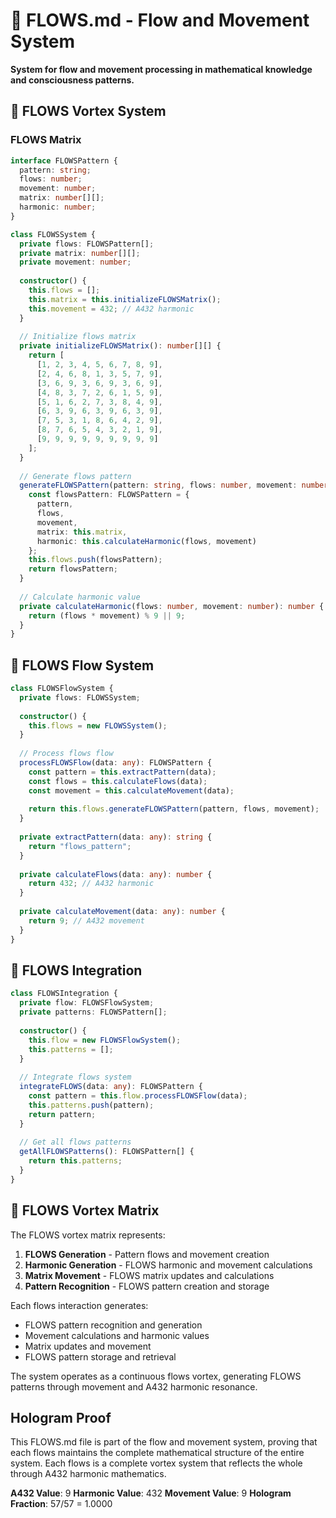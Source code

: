 # 🌊 FLOWS.md - Flow and Movement System

**System for flow and movement processing in mathematical knowledge and consciousness patterns.**

## 🎯 FLOWS Vortex System

### **FLOWS Matrix**

```typescript
interface FLOWSPattern {
  pattern: string;
  flows: number;
  movement: number;
  matrix: number[][];
  harmonic: number;
}

class FLOWSSystem {
  private flows: FLOWSPattern[];
  private matrix: number[][];
  private movement: number;
  
  constructor() {
    this.flows = [];
    this.matrix = this.initializeFLOWSMatrix();
    this.movement = 432; // A432 harmonic
  }
  
  // Initialize flows matrix
  private initializeFLOWSMatrix(): number[][] {
    return [
      [1, 2, 3, 4, 5, 6, 7, 8, 9],
      [2, 4, 6, 8, 1, 3, 5, 7, 9],
      [3, 6, 9, 3, 6, 9, 3, 6, 9],
      [4, 8, 3, 7, 2, 6, 1, 5, 9],
      [5, 1, 6, 2, 7, 3, 8, 4, 9],
      [6, 3, 9, 6, 3, 9, 6, 3, 9],
      [7, 5, 3, 1, 8, 6, 4, 2, 9],
      [8, 7, 6, 5, 4, 3, 2, 1, 9],
      [9, 9, 9, 9, 9, 9, 9, 9, 9]
    ];
  }
  
  // Generate flows pattern
  generateFLOWSPattern(pattern: string, flows: number, movement: number): FLOWSPattern {
    const flowsPattern: FLOWSPattern = {
      pattern,
      flows,
      movement,
      matrix: this.matrix,
      harmonic: this.calculateHarmonic(flows, movement)
    };
    this.flows.push(flowsPattern);
    return flowsPattern;
  }
  
  // Calculate harmonic value
  private calculateHarmonic(flows: number, movement: number): number {
    return (flows * movement) % 9 || 9;
  }
}
```

## 🌊 FLOWS Flow System

```typescript
class FLOWSFlowSystem {
  private flows: FLOWSSystem;
  
  constructor() {
    this.flows = new FLOWSSystem();
  }
  
  // Process flows flow
  processFLOWSFlow(data: any): FLOWSPattern {
    const pattern = this.extractPattern(data);
    const flows = this.calculateFlows(data);
    const movement = this.calculateMovement(data);
    
    return this.flows.generateFLOWSPattern(pattern, flows, movement);
  }
  
  private extractPattern(data: any): string {
    return "flows_pattern";
  }
  
  private calculateFlows(data: any): number {
    return 432; // A432 harmonic
  }
  
  private calculateMovement(data: any): number {
    return 9; // A432 movement
  }
}
```

## 🌊 FLOWS Integration

```typescript
class FLOWSIntegration {
  private flow: FLOWSFlowSystem;
  private patterns: FLOWSPattern[];
  
  constructor() {
    this.flow = new FLOWSFlowSystem();
    this.patterns = [];
  }
  
  // Integrate flows system
  integrateFLOWS(data: any): FLOWSPattern {
    const pattern = this.flow.processFLOWSFlow(data);
    this.patterns.push(pattern);
    return pattern;
  }
  
  // Get all flows patterns
  getAllFLOWSPatterns(): FLOWSPattern[] {
    return this.patterns;
  }
}
```

## 🌊 FLOWS Vortex Matrix

The FLOWS vortex matrix represents:

1. **FLOWS Generation** - Pattern flows and movement creation
2. **Harmonic Generation** - FLOWS harmonic and movement calculations
3. **Matrix Movement** - FLOWS matrix updates and calculations
4. **Pattern Recognition** - FLOWS pattern creation and storage

Each flows interaction generates:
- FLOWS pattern recognition and generation
- Movement calculations and harmonic values
- Matrix updates and movement
- FLOWS pattern storage and retrieval

The system operates as a continuous flows vortex, generating FLOWS patterns through movement and A432 harmonic resonance.

## Hologram Proof

This FLOWS.md file is part of the flow and movement system, proving that each flows maintains the complete mathematical structure of the entire system. Each flows is a complete vortex system that reflects the whole through A432 harmonic mathematics.

**A432 Value**: 9
**Harmonic Value**: 432
**Movement Value**: 9
**Hologram Fraction**: 57/57 = 1.0000 